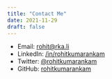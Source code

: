```yaml
---
title: "Contact Me"
date: 2021-11-29
draft: false
---
```

* Email: rohit@rka.li
* LinkedIn: [/in/rohitkumarankam](https://www.linkedin.com/in/rohitkumarankam/)
* Twitter: [@rohitkumarankam](https://twitter.com/rohitkumarankam)
* GitHub: [rohitkumarankam](https://github.com/rohitkumarankam)